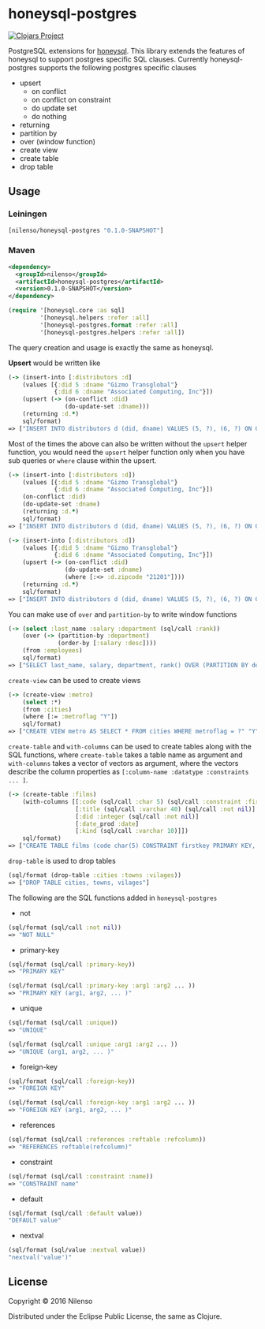 # honeysql-postgres
[![Clojars Project](https://img.shields.io/clojars/v/nilenso/honeysql-postgres.svg)](https://clojars.org/nilenso/honeysql-postgres)

PostgreSQL extensions for [honeysql](https://github.com/jkk/honeysql). This library extends the features of honeysql to support postgres specific SQL clauses. Currently honeysql-postgres supports the following postgres specific clauses

- upsert
  - on conflict
  - on conflict on constraint
  - do update set
  - do nothing
- returning
- partition by
- over (window function)
- create view
- create table
- drop table

## Usage

### Leiningen
```clj
[nilenso/honeysql-postgres "0.1.0-SNAPSHOT"]
```
### Maven
```xml
<dependency>
  <groupId>nilenso</groupId>
  <artifactId>honeysql-postgres</artifactId>
  <version>0.1.0-SNAPSHOT</version>
</dependency>
```

```clj
(require '[honeysql.core :as sql]
         '[honeysql.helpers :refer :all]
         '[honeysql-postgres.format :refer :all]
         '[honeysql-postgres.helpers :refer :all])
```

The query creation and usage is exactly the same as honeysql.

**Upsert** would be written like
```clj
(-> (insert-into [:distributors :d]
    (values [{:did 5 :dname "Gizmo Transglobal"}
             {:did 6 :dname "Associated Computing, Inc"}])
    (upsert (-> (on-conflict :did)
                (do-update-set :dname)))
    (returning :d.*)
    sql/format)
=> ["INSERT INTO distributors d (did, dname) VALUES (5, ?), (6, ?) ON CONFLICT (did) DO UPDATE SET dname = EXCLUDED.dname RETURNING d.*" "Gizmo Transglobal" "Associated Computing, Inc"]
```

Most of the times the above can also be written without the `upsert` helper function, you would need the `upsert` helper function only when you have sub queries or `where` clause within the upsert.
```clj
(-> (insert-into [:distributors :d])
    (values [{:did 5 :dname "Gizmo Transglobal"}
             {:did 6 :dname "Associated Computing, Inc"}])
    (on-conflict :did)
    (do-update-set :dname)
    (returning :d.*)
    sql/format)
=> ["INSERT INTO distributors d (did, dname) VALUES (5, ?), (6, ?) ON CONFLICT (did) DO UPDATE SET dname = EXCLUDED.dname RETURNING d.*" "Gizmo Transglobal" "Associated Computing, Inc"]

(-> (insert-into [:distributors :d])
    (values [{:did 5 :dname "Gizmo Transglobal"}
             {:did 6 :dname "Associated Computing, Inc"}])
    (upsert (-> (on-conflict :did)
                (do-update-set :dname)
                (where [:<> :d.zipcode "21201"])))
    (returning :d.*)
    sql/format)
=> ["INSERT INTO distributors d (did, dname) VALUES (5, ?), (6, ?) ON CONFLICT (did) DO UPDATE SET dname = EXCLUDED.dname WHERE d.zipcode <> ? RETURNING d.*" "Gizmo Transglobal" "Associated Computing, Inc" "21201"]
```

You can make use of `over` and `partition-by` to write window functions
```clj
(-> (select :last_name :salary :department (sql/call :rank))
    (over (-> (partition-by :department)
              (order-by [:salary :desc])))
    (from :employees)
    sql/format)
=> ["SELECT last_name, salary, department, rank() OVER (PARTITION BY department ORDER BY salary DESC) FROM employees"]
```

`create-view` can be used to create views
```clj
(-> (create-view :metro)
    (select :*)
    (from :cities)
    (where [:= :metroflag "Y"])
    sql/format)
=> ["CREATE VIEW metro AS SELECT * FROM cities WHERE metroflag = ?" "Y"]
```

`create-table` and `with-columns` can be used to create tables along with the SQL functions, where `create-table` takes a table name as argument and `with-columns` takes a vector of vectors as argument, where the vectors describe the column properties as `[:column-name :datatype :constraints ... ]`.
```clj
(-> (create-table :films)
    (with-columns [[:code (sql/call :char 5) (sql/call :constraint :firstkey) (sql/call :primary-key)]
                   [:title (sql/call :varchar 40) (sql/call :not nil)]
                   [:did :integer (sql/call :not nil)]
                   [:date_prod :date]
                   [:kind (sql/call :varchar 10)]])
    sql/format)
=> ["CREATE TABLE films (code char(5) CONSTRAINT firstkey PRIMARY KEY, title varchar(40) NOT NULL, did integer NOT NULL, date_prod date, kind varchar(10))"]
```

`drop-table` is used to drop tables
```clj
(sql/format (drop-table :cities :towns :vilages))
=> ["DROP TABLE cities, towns, vilages"]
```

The following are the SQL functions added in `honeysql-postgres`
- not
```clj
(sql/format (sql/call :not nil))
=> "NOT NULL"
```
- primary-key
```clj
(sql/format (sql/call :primary-key))
=> "PRIMARY KEY"

(sql/format (sql/call :primary-key :arg1 :arg2 ... ))
=> "PRIMARY KEY (arg1, arg2, ... )"
```
- unique
```clj
(sql/format (sql/call :unique))
=> "UNIQUE"

(sql/format (sql/call :unique :arg1 :arg2 ... ))
=> "UNIQUE (arg1, arg2, ... )"
```
- foreign-key
```clj
(sql/format (sql/call :foreign-key))
=> "FOREIGN KEY"

(sql/format (sql/call :foreign-key :arg1 :arg2 ... ))
=> "FOREIGN KEY (arg1, arg2, ... )"
```
- references
```clj
(sql/format (sql/call :references :reftable :refcolumn))
=> "REFERENCES reftable(refcolumn)"
```
- constraint
```clj
(sql/format (sql/call :constraint :name))
=> "CONSTRAINT name"
```
- default
```clj
(sql/format (sql/call :default value))
"DEFAULT value"
```
- nextval
```clj
(sql/format (sql/value :nextval value))
"nextval('value')"
```

## License

Copyright © 2016 Nilenso

Distributed under the Eclipse Public License, the same as Clojure.
